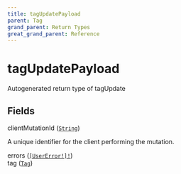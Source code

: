```yaml
---
title: tagUpdatePayload
parent: Tag
grand_parent: Return Types
great_grand_parent: Reference
---
```


# tagUpdatePayload

Autogenerated return type of tagUpdate

## Fields

<div class="field-entry ">
  <span id="client_mutation_id" class="field-name anchored">clientMutationId (<code><a href="/docs/reference/scalar/string">String</a></code>)</span>

  <div class="description-wrapper">
   <p>A unique identifier for the client performing the mutation.</p>

  </div>
</div>

<div class="field-entry ">
  <span id="errors" class="field-name anchored">errors (<code><a href="/docs/reference/object/user_error">[UserError!]!</a></code>)</span>

  <div class="description-wrapper">

  </div>
</div>

<div class="field-entry ">
  <span id="tag" class="field-name anchored">tag (<code><a href="/docs/reference/object/tag">Tag</a></code>)</span>

  <div class="description-wrapper">

  </div>
</div>

